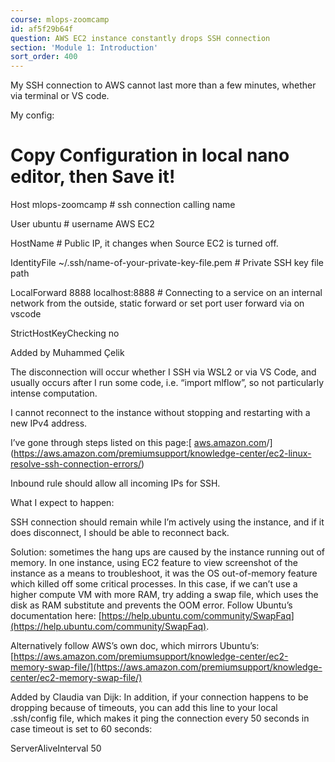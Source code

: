 ```yaml
---
course: mlops-zoomcamp
id: af5f29b64f
question: AWS EC2 instance constantly drops SSH connection
section: 'Module 1: Introduction'
sort_order: 400
---
```


My SSH connection to AWS cannot last more than a few minutes, whether via terminal or VS code.

My config:

# Copy Configuration in local nano editor, then Save it!

Host mlops-zoomcamp                                         # ssh connection calling name

User ubuntu                                             # username AWS EC2

HostName <instance-public-IPv4-addr>                    # Public IP, it changes when Source EC2 is turned off.

IdentityFile ~/.ssh/name-of-your-private-key-file.pem   # Private SSH key file path

LocalForward 8888 localhost:8888                        # Connecting to a service on an internal network from the outside, static forward or set port user forward via on vscode

StrictHostKeyChecking no

Added by Muhammed Çelik

The disconnection will occur whether I SSH via WSL2 or via VS Code, and usually occurs after I run some code, i.e. “import mlflow”, so not particularly intense computation.

I cannot reconnect to the instance without stopping and restarting with a new IPv4 address.

I’ve gone through steps listed on this page:[ [aws.amazon.com](https://aws.amazon.com/premiumsupport/knowledge-center/ec2-linux-resolve-ssh-connection-errors)/](https://aws.amazon.com/premiumsupport/knowledge-center/ec2-linux-resolve-ssh-connection-errors/)

Inbound rule should allow all incoming IPs for SSH.

What I expect to happen:

SSH connection should remain while I’m actively using the instance, and if it does disconnect, I should be able to reconnect back.

Solution: sometimes the hang ups are caused by the instance running out of memory. In one instance, using EC2 feature to view screenshot of the instance as a means to troubleshoot, it was the OS out-of-memory feature which killed off some critical processes. In this case, if we can’t use a higher compute VM with more RAM, try adding a swap file, which uses the disk as RAM substitute and prevents the OOM error. Follow Ubuntu’s documentation here: [https://help.ubuntu.com/community/SwapFaq](https://help.ubuntu.com/community/SwapFaq).

Alternatively follow AWS’s own doc, which mirrors Ubuntu’s: [https://aws.amazon.com/premiumsupport/knowledge-center/ec2-memory-swap-file/](https://aws.amazon.com/premiumsupport/knowledge-center/ec2-memory-swap-file/)

Added by Claudia van Dijk: In addition, if your connection happens to be dropping because of timeouts, you can add this line to your local .ssh/config file, which makes it ping the connection every 50 seconds in case timeout is set to 60 seconds:

ServerAliveInterval 50

